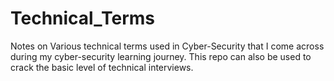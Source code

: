 # Technical_Terms
Notes on Various technical terms used in Cyber-Security that I come across during my cyber-security learning journey. This repo can also be used to crack the basic level of technical interviews.
